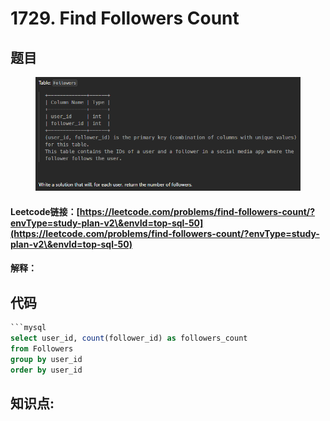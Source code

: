 # 1729. Find Followers Count

## 题目

<figure><img src="../../.gitbook/assets/image (215).png" alt=""><figcaption></figcaption></figure>

#### Leetcode链接：[https://leetcode.com/problems/find-followers-count/?envType=study-plan-v2\&envId=top-sql-50](https://leetcode.com/problems/find-followers-count/?envType=study-plan-v2\&envId=top-sql-50)

#### 解释：

## 代码

````sql
```mysql
select user_id, count(follower_id) as followers_count
from Followers
group by user_id
order by user_id
````

## **知识点:**&#x20;
